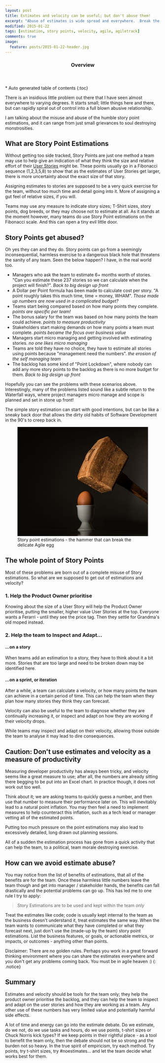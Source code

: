```yaml
---
layout: post
title: Estimates and velocity can be useful; but don't abuse them!
excerpt: "Abuse of estimates is wide spread and everywhere.  Break the cycle!"
modified: 2015-01-22
tags: [estimation, story points, velocity, agile, agiletrack]
comments: true
image:
  feature: posts/2015-01-22-header.jpg
---
```


<section id="table-of-contents" class="toc">
  <header>
    <h3>Overview</h3>
  </header>
<div id="drawer" markdown="1">
*  Auto generated table of contents
{:toc}
</div>
</section><!-- /#table-of-contents -->

There is an insidious little problem out there that I have seen almost everywhere to varying degrees.  It starts small; little things here and there, but can rapidly spiral out of control into a full blown abusive relationship.

I am talking about the misuse and abuse of the humble story point estimations, and it can range from just small grievances to soul destroying monstrosities.

## What are Story Point Estimations

Without getting too side tracked, Story Points are just one method a team may use to help give an indication of what they think the size and relative effort of their <a href="http://en.wikipedia.org/wiki/User_story" target="_blank">User Stories</a> might be.  These points usually go in a Fibonacci sequence (1,2,3,5,8) to show that as the estimates of User Stories get larger, there is more uncertainty about the exact size of that story.

Assigning estimates to stories are supposed to be a very quick exercise for the team, without too much time and detail going into it.  More of assigning a gut feel of relative sizes, if you will.

Teams may use any measure to indicate story sizes; T-Shirt sizes, story points, dog breeds, or they may choose not to estimate at all.  As it stands at the moment however, many teams do use Story Point estimations on the Fibonacci scale.  And this can open a tiny evil little door.

## Story Points get abused?

Oh yes they can and they do.  Story points can go from a seemingly inconsequential, harmless exercise to a dangerous black hole that threatens the sanity of any team.  Seen the below happen? I have, in the real world too.

* Managers who ask the team to estimate 6+ months worth of stories.  "Can you estimate these 237 stories so we can calculate when the project will finish?". *Back to big design up front*
* A Dollar per Point formula has been made to calculate cost per story.  "A point roughly takes this much time, time = money, WHAM".  *Those made up numbers are now used in a complicated budget?*
* Teams start being compared based on how many points they complete. *points are specific per team!*
* The bonus salary for the team was based on how many points the team could achieve. *points to measure productivity*
* Stakeholders start making demands on how many points a team must complete. *points became the focus over business value*
* Managers start micro managing and getting involved with estimating stories. *no one likes micro managing*
* Teams are told they have no choice, they have to estimate all stories using points because "management need the numbers". *the erosion of the self managing team*
* The backlog has some kind of "Point Lockdown", where nobody can add any more story points to the backlog as there is no more budget for them. *Back to big design up front*

Hopefully you can see the problems with these scenarios above. Interestingly, many of the problems listed sound like a subtle return to the Waterfall ways, where project managers micro manage and scope is planned and set in stone up front!

The simple story estimation can start with good intentions, but can be like a sneaky back door that allows the dirty old habits of Software Development in the 90's to creep back in.

<figure>
	<img src="../images/posts/2015-01-22-egg.jpg">
	<figcaption>Story point estimations - the hammer that can break the delicate Agile egg</figcaption>
</figure>

## The whole point of Story Points

Most of these problems are born out of a complete misuse of Story estimations.  So what are we supposed to get out of estimations and velocity?

### 1.  Help the Product Owner prioritise

Knowing about the size of a User Story will help the Product Owner prioritise, putting the smaller, higher value User Stories at the top.  Everyone wants a Ferarri - until they see the price tag.  Then they settle for Grandma's old moped instead.

### 2.  Help the team to Inspect and Adapt...

#### ...on a story

When teams add an estimation to a story, they have to think about it a bit more.  Stories that are too large and need to be broken down may be identified here.

#### ...on a sprint, or iteration
After a while, a team can calculate a velocity, or how many points the team can achieve in a certain period of time.  This can help the team when they plan how many stories they think they can forecast.

Velocity can also be useful to the team to diagnose whether they are continually increasing it, or inspect and adapt on how they are working if their velocity drops.

While teams may inspect and adapt on their velocity, allowing those outside the team to analyse it may lead to dire consequences.

## Caution: Don't use estimates and velocity as a measure of productivity
Measuring developer productivity has always been tricky, and velocity seems like a great measure to use; after all, the numbers are already sitting there begging to be put into an Excel chart.  In practice though, it does not work out too well.

Think about it; we are asking teams to quickly guess a number, and then use that number to measure their performance later on.  This will inevitably lead to a natural point inflation.  You may then feel a need to implement measures to help counteract this inflation, such as a tech lead or manager vetting all of the estimated points.

Putting too much pressure on the point estimations may also lead to excessively detailed, long drawn out planning sessions.

All of a sudden the estimation process has gone from a quick activity that can help the team, to a political, team morale destroying exercise.

## How can we avoid estimate abuse?

You may notice from the list of benefits of estimations, that all of the benefits are for the team.  Once these harmless little numbers leave the team though and get into manager / stakeholder hands, the benefits can fall drastically and the potential problems can go up.  This has led me to one rule I try to apply:

> Story Estimations are to be used and kept within the team *only*

Treat the estimates like code; code is usually kept internal to the team as the business doesn't understand it, treat estimates the same way.  When the team wants to communicate what they have completed or what they forecast next, just don't use the (made-up by the team) story point estimations.  List the business features, or goals, or actionable metrics, or impacts, or outcomes - anything other than points.

Disclaimer: There are no golden rules.  Perhaps you work in a great forward thinking environment where you can share the estimates everywhere and you don't get any problems coming back.  You must be in agile heaven :)
{: .notice}

## Summary

Estimates and velocity should be tools for the team only; they help the product owner prioritise the backlog, and they can help the team to inspect and adapt on the user stories and how they are working as a team.  Any other use of these numbers has very limited value and potentially harmful side effects.

A lot of time and energy can go into the estimate debate.  Do we estimate, do we not, do we use tasks and hours, do we use points, t-shirt sizes or Chuck Norris kick types?  If we keep points in their rightful place - as a tool to benefit the team only, then the debate should not be so strong and the burden not so heavy.  In the true spirit of empiricism, try each method.  Try points, try t-shirt sizes, try #noestimates... and let the team decide what works best for them.